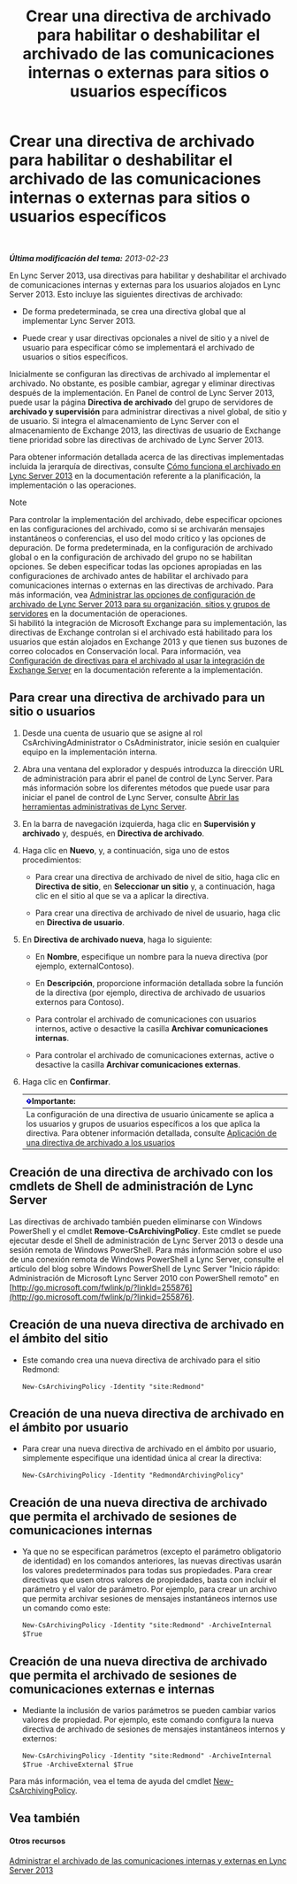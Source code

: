 ﻿---
title: Crear una directiva de archivado para habilitar o deshabilitar el archivado de las comunicaciones internas o externas para sitios o usuarios específicos
TOCTitle: Crear una directiva de archivado para habilitar o deshabilitar el archivado de las comunicaciones internas o externas para sitios o usuarios específicos
ms:assetid: 5864793a-ba72-470c-bb5b-9fb41e968896
ms:mtpsurl: https://technet.microsoft.com/es-es/library/Gg398385(v=OCS.15)
ms:contentKeyID: 48275321
ms.date: 01/07/2017
mtps_version: v=OCS.15
ms.translationtype: HT
---

# Crear una directiva de archivado para habilitar o deshabilitar el archivado de las comunicaciones internas o externas para sitios o usuarios específicos

 

_**Última modificación del tema:** 2013-02-23_

En Lync Server 2013, usa directivas para habilitar y deshabilitar el archivado de comunicaciones internas y externas para los usuarios alojados en Lync Server 2013. Esto incluye las siguientes directivas de archivado:

  - De forma predeterminada, se crea una directiva global que al implementar Lync Server 2013.

  - Puede crear y usar directivas opcionales a nivel de sitio y a nivel de usuario para especificar cómo se implementará el archivado de usuarios o sitios específicos.

Inicialmente se configuran las directivas de archivado al implementar el archivado. No obstante, es posible cambiar, agregar y eliminar directivas después de la implementación. En Panel de control de Lync Server 2013, puede usar la página **Directiva de archivado** del grupo de servidores de **archivado y supervisión** para administrar directivas a nivel global, de sitio y de usuario. Si integra el almacenamiento de Lync Server con el almacenamiento de Exchange 2013, las directivas de usuario de Exchange tiene prioridad sobre las directivas de archivado de Lync Server 2013.

Para obtener información detallada acerca de las directivas implementadas incluida la jerarquía de directivas, consulte [Cómo funciona el archivado en Lync Server 2013](lync-server-2013-how-archiving-works.md) en la documentación referente a la planificación, la implementación o las operaciones.


> [!NOTE]
> Para controlar la implementación del archivado, debe especificar opciones en las configuraciones del archivado, como si se archivarán mensajes instantáneos o conferencias, el uso del modo crítico y las opciones de depuración. De forma predeterminada, en la configuración de archivado global o en la configuración de archivado del grupo no se habilitan opciones. Se deben especificar todas las opciones apropiadas en las configuraciones de archivado antes de habilitar el archivado para comunicaciones internas o externas en las directivas de archivado. Para más información, vea <A href="lync-server-2013-managing-archiving-configuration-options-for-your-organization-sites-and-pools.md">Administrar las opciones de configuración de archivado de Lync Server 2013 para su organización, sitios y grupos de servidores</A> en la documentación de operaciones.<BR>Si habilitó la integración de Microsoft Exchange para su implementación, las directivas de Exchange controlan si el archivado está habilitado para los usuarios que están alojados en Exchange 2013 y que tienen sus buzones de correo colocados en Conservación local. Para información, vea <A href="lync-server-2013-setting-up-policies-for-archiving-when-using-exchange-server-integration.md">Configuración de directivas para el archivado al usar la integración de Exchange Server</A> en la documentación referente a la implementación.



## Para crear una directiva de archivado para un sitio o usuarios

1.  Desde una cuenta de usuario que se asigne al rol CsArchivingAdministrator o CsAdministrator, inicie sesión en cualquier equipo en la implementación interna.

2.  Abra una ventana del explorador y después introduzca la dirección URL de administración para abrir el panel de control de Lync Server. Para más información sobre los diferentes métodos que puede usar para iniciar el panel de control de Lync Server, consulte [Abrir las herramientas administrativas de Lync Server](lync-server-2013-open-lync-server-administrative-tools.md).

3.  En la barra de navegación izquierda, haga clic en **Supervisión y archivado** y, después, en **Directiva de archivado**.

4.  Haga clic en **Nuevo**, y, a continuación, siga uno de estos procedimientos:
    
      - Para crear una directiva de archivado de nivel de sitio, haga clic en **Directiva de sitio**, en **Seleccionar un sitio** y, a continuación, haga clic en el sitio al que se va a aplicar la directiva.
    
      - Para crear una directiva de archivado de nivel de usuario, haga clic en **Directiva de usuario**.

5.  En **Directiva de archivado nueva**, haga lo siguiente:
    
      - En **Nombre**, especifique un nombre para la nueva directiva (por ejemplo, externalContoso).
    
      - En **Descripción**, proporcione información detallada sobre la función de la directiva (por ejemplo, directiva de archivado de usuarios externos para Contoso).
    
      - Para controlar el archivado de comunicaciones con usuarios internos, active o desactive la casilla **Archivar comunicaciones internas**.
    
      - Para controlar el archivado de comunicaciones externas, active o desactive la casilla **Archivar comunicaciones externas**.

6.  Haga clic en **Confirmar**.
    
    <table>
    <thead>
    <tr class="header">
    <th><img src="images/Gg425917.important(OCS.15).gif" title="important" alt="important" />Importante:</th>
    </tr>
    </thead>
    <tbody>
    <tr class="odd">
    <td>La configuración de una directiva de usuario únicamente se aplica a los usuarios y grupos de usuarios específicos a los que aplica la directiva. Para obtener información detallada, consulte <a href="lync-server-2013-applying-an-archiving-policy-to-users.md">Aplicación de una directiva de archivado a los usuarios</a></td>
    </tr>
    </tbody>
    </table>


## Creación de una directiva de archivado con los cmdlets de Shell de administración de Lync Server

Las directivas de archivado también pueden eliminarse con Windows PowerShell y el cmdlet **Remove-CsArchivingPolicy**. Este cmdlet se puede ejecutar desde el Shell de administración de Lync Server 2013 o desde una sesión remota de Windows PowerShell. Para más información sobre el uso de una conexión remota de Windows PowerShell a Lync Server, consulte el artículo del blog sobre Windows PowerShell de Lync Server "Inicio rápido: Administración de Microsoft Lync Server 2010 con PowerShell remoto" en [http://go.microsoft.com/fwlink/p/?linkId=255876](http://go.microsoft.com/fwlink/p/?linkid=255876).

## Creación de una nueva directiva de archivado en el ámbito del sitio

  - Este comando crea una nueva directiva de archivado para el sitio Redmond:
    
        New-CsArchivingPolicy -Identity "site:Redmond"

## Creación de una nueva directiva de archivado en el ámbito por usuario

  - Para crear una nueva directiva de archivado en el ámbito por usuario, simplemente especifique una identidad única al crear la directiva:
    
        New-CsArchivingPolicy -Identity "RedmondArchivingPolicy"

## Creación de una nueva directiva de archivado que permita el archivado de sesiones de comunicaciones internas

  - Ya que no se especifican parámetros (excepto el parámetro obligatorio de identidad) en los comandos anteriores, las nuevas directivas usarán los valores predeterminados para todas sus propiedades. Para crear directivas que usen otros valores de propiedades, basta con incluir el parámetro y el valor de parámetro. Por ejemplo, para crear un archivo que permita archivar sesiones de mensajes instantáneos internos use un comando como este:
    
        New-CsArchivingPolicy -Identity "site:Redmond" -ArchiveInternal $True

## Creación de una nueva directiva de archivado que permita el archivado de sesiones de comunicaciones externas e internas

  - Mediante la inclusión de varios parámetros se pueden cambiar varios valores de propiedad. Por ejemplo, este comando configura la nueva directiva de archivado de sesiones de mensajes instantáneos internos y externos:
    
        New-CsArchivingPolicy -Identity "site:Redmond" -ArchiveInternal $True -ArchiveExternal $True

Para más información, vea el tema de ayuda del cmdlet [New-CsArchivingPolicy](new-csarchivingpolicy.md).

## Vea también

#### Otros recursos

[Administrar el archivado de las comunicaciones internas y externas en Lync Server 2013](lync-server-2013-managing-the-archiving-of-internal-and-external-communications.md)

